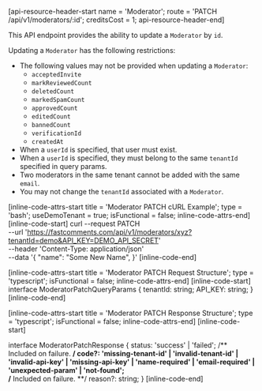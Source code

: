 [api-resource-header-start name = 'Moderator'; route = 'PATCH /api/v1/moderators/:id'; creditsCost = 1; api-resource-header-end]

This API endpoint provides the ability to update a `Moderator` by `id`.

Updating a `Moderator` has the following restrictions:

- The following values may not be provided when updating a `Moderator`:
    - `acceptedInvite`
    - `markReviewedCount`
    - `deletedCount`
    - `markedSpamCount`
    - `approvedCount`
    - `editedCount`
    - `bannedCount`
    - `verificationId`
    - `createdAt`
- When a `userId` is specified, that user must exist.
- When a `userId` is specified, they must belong to the same `tenantId` specified in query params.
- Two moderators in the same tenant cannot be added with the same `email`.
- You may not change the `tenantId` associated with a `Moderator`.

[inline-code-attrs-start title = 'Moderator PATCH cURL Example'; type = 'bash'; useDemoTenant = true; isFunctional = false; inline-code-attrs-end]
[inline-code-start]
curl --request PATCH \
  --url 'https://fastcomments.com/api/v1/moderators/xyz?tenantId=demo&API_KEY=DEMO_API_SECRET' \
  --header 'Content-Type: application/json' \
  --data '{
	"name": "Some New Name",
}'
[inline-code-end]

[inline-code-attrs-start title = 'Moderator PATCH Request Structure'; type = 'typescript'; isFunctional = false; inline-code-attrs-end]
[inline-code-start]
interface ModeratorPatchQueryParams {
    tenantId: string;
    API_KEY: string;
}
[inline-code-end]

[inline-code-attrs-start title = 'Moderator PATCH Response Structure'; type = 'typescript'; isFunctional = false; inline-code-attrs-end]
[inline-code-start]

interface ModeratorPatchResponse {
    status: 'success' | 'failed';
    /** Included on failure. **/
    code?: 'missing-tenant-id' | 'invalid-tenant-id' | 'invalid-api-key' | 'missing-api-key' | 'name-required' | 'email-required' | 'unexpected-param' | 'not-found';  
    /** Included on failure. **/
    reason?: string;
}
[inline-code-end]
